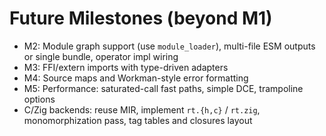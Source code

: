 # Future Milestones (beyond M1)

- M2: Module graph support (use `module_loader`), multi-file ESM outputs or single bundle, operator impl wiring
- M3: FFI/extern imports with type-driven adapters
- M4: Source maps and Workman-style error formatting
- M5: Performance: saturated-call fast paths, simple DCE, trampoline options
- C/Zig backends: reuse MIR, implement `rt.{h,c}` / `rt.zig`, monomorphization pass, tag tables and closures layout
